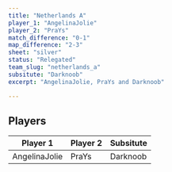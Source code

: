 ```yaml
---
title: "Netherlands A"
player_1: "AngelinaJolie"
player_2: "PraYs"
match_difference: "0-1"
map_difference: "2-3"
sheet: "silver"
status: "Relegated"
team_slug: "netherlands_a"
subsitute: "Darknoob"
excerpt: "AngelinaJolie, PraYs and Darknoob"

---
```

## Players

| Player 1 | Player 2 | Subsitute |
| -- | -- | -- |
| AngelinaJolie | PraYs | Darknoob |
